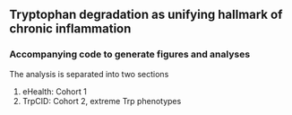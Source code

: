 ## Tryptophan degradation as unifying hallmark of chronic inflammation
### Accompanying code to generate figures and analyses 

The analysis is separated into two sections
1. eHealth: Cohort 1
2. TrpCID: Cohort 2, extreme Trp phenotypes
